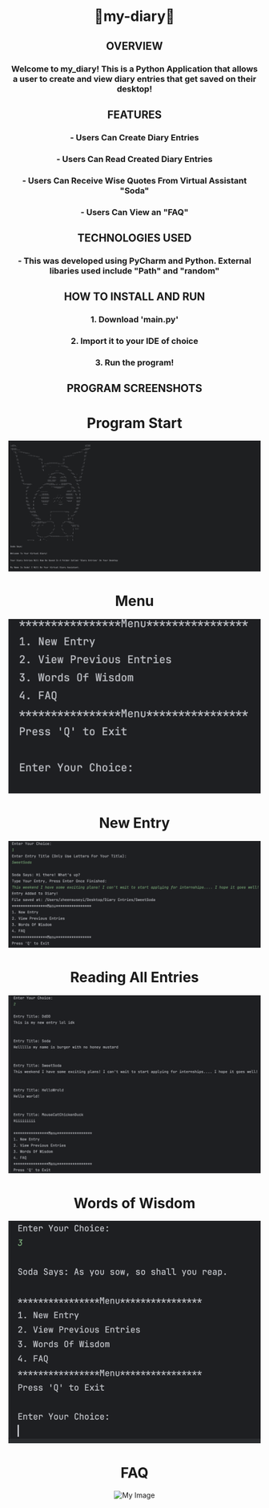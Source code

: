 <div><div align="center">
  
<h1> 📔my-diary🖤 </h1>

<h2> OVERVIEW </h2>

<h3>  Welcome to my_diary! This is a Python Application that allows a user to create and view diary entries that get saved on their desktop! </h3>
<h2> FEATURES </h2>
<h3> - Users Can Create Diary Entries </h3>
<h3> - Users Can Read Created Diary Entries </h3>
<h3> - Users Can Receive Wise Quotes From Virtual Assistant "Soda" </h3>
<h3> - Users Can View an "FAQ" </h3>

<h2> TECHNOLOGIES USED </h2>
<h3> - This was developed using PyCharm and Python. External libaries used include "Path" and "random" </h3>

<h2>HOW TO INSTALL AND RUN </h2>

<h3> 1. Download 'main.py' </h3>
<h3> 2. Import it to your IDE of choice </h3>
<h3> 3. Run the program! </h3>

<h2> PROGRAM SCREENSHOTS </h2>

# Program Start
![My Image](https://github.com/zheensuseyi/my-diary/blob/main/diary_screenshots/1.png)

# Menu
![My Image](https://github.com/zheensuseyi/my-diary/blob/main/diary_screenshots/2.png)

# New Entry
![My Image](https://github.com/zheensuseyi/my-diary/blob/main/diary_screenshots/3.png)

# Reading All Entries
![My Image](https://github.com/zheensuseyi/my-diary/blob/main/diary_screenshots/4.png)

# Words of Wisdom
![My Image](https://github.com/zheensuseyi/my-diary/blob/main/diary_screenshots/5.png)

# FAQ
![My Image](https://github.com/zheensuseyi/my_diary/blob/main/diary_screenshots/6.png)

</div>

